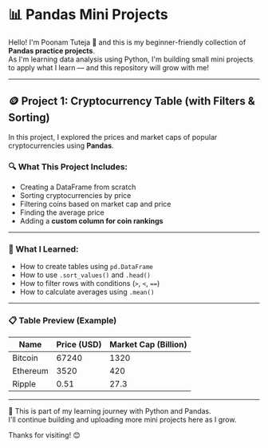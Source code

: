 # 📊 Pandas Mini Projects

Hello! I'm Poonam Tuteja 👋 and this is my beginner-friendly collection of **Pandas practice projects**.  
As I'm learning data analysis using Python, I'm building small mini projects to apply what I learn — and this repository will grow with me!

---

## 🪙 Project 1: Cryptocurrency Table (with Filters & Sorting)

In this project, I explored the prices and market caps of popular cryptocurrencies using **Pandas**.

### 🔍 What This Project Includes:
- Creating a DataFrame from scratch
- Sorting cryptocurrencies by price
- Filtering coins based on market cap and price
- Finding the average price
- Adding a **custom column for coin rankings**

---

### 🧠 What I Learned:
- How to create tables using `pd.DataFrame`
- How to use `.sort_values()` and `.head()`
- How to filter rows with conditions (`>`, `<`, `==`)
- How to calculate averages using `.mean()`

---

### 📋 Table Preview (Example)

| Name     | Price (USD) | Market Cap (Billion) | 
|----------|-------------|----------------------|
| Bitcoin  | 67240       | 1320                 | 
| Ethereum | 3520        | 420                  | 
| Ripple   | 0.51        | 27.3                 | 

---

📌 This is part of my learning journey with Python and Pandas.  
I'll continue building and uploading more mini projects here as I grow.

Thanks for visiting! 😊
